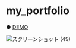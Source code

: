# my_portfolio

● <a href="https://hisamikurita.github.io/my_portfolio-ver01/dist/">DEMO</a>

![スクリーンショット (49)](https://user-images.githubusercontent.com/47776346/61227828-05f2ad80-a760-11e9-81cd-87481c823ef9.png)
